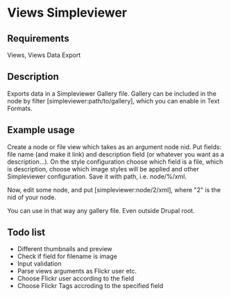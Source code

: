 Views Simpleviewer
==================

Requirements
------------

Views, Views Data Export

Description
-----------

Exports data in a Simpleviewer Gallery file. Gallery can be included in the node by filter
[simpleviewer:path/to/gallery], which you can enable in Text Formats.

Example usage
--------------

Create a node or file view which takes as an argument node nid. Put fields: file name (and
make it link) and description field (or whatever you want as a description...). On the
style configuration choose which field is a file, which is description, choose which image
styles will be applied and other Simpleviewer configuration. Save it with path, i.e.
node/%/xml.

Now, edit some node, and put [simpleviewer:node/2/xml], where "2" is the nid of your node. 

You can use in that way any gallery file. Even outside Drupal root.

Todo list
---------

- Different thumbnails and preview
- Check if field for filename is image
- Input validation
- Parse views arguments as Flickr user etc.
- Choose Flickr user according to the field
- Choose Flickr Tags accroding to the specified field
